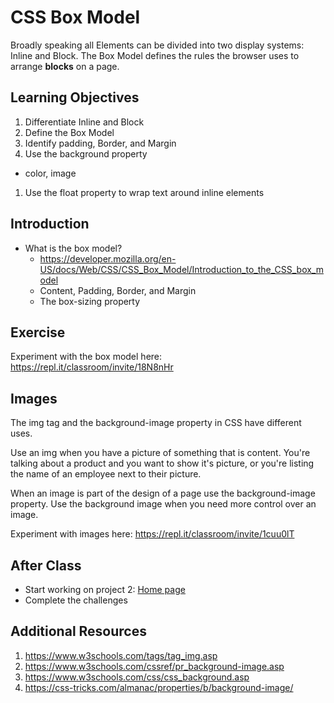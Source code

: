 # CSS Box Model

Broadly speaking all Elements can be divided into two display systems: Inline and Block. The Box Model defines the rules the browser uses to arrange **blocks** on a page. 

## Learning Objectives

1. Differentiate Inline and Block
1. Define the Box Model
1. Identify padding, Border, and Margin
1. Use the background property
  - color, image
1. Use the float property to wrap text around inline elements

## Introduction

- What is the box model? 
  - https://developer.mozilla.org/en-US/docs/Web/CSS/CSS_Box_Model/Introduction_to_the_CSS_box_model
  - Content, Padding, Border, and Margin
  - The box-sizing property
  
## Exercise 

Experiment with the box model here: https://repl.it/classroom/invite/18N8nHr
  
## Images 

The img tag and the background-image property in CSS have different uses.

Use an img when you have a picture of something that is content. You're talking about a product and you want to show it's picture, or you're listing the name of an employee next to their picture. 

When an image is part of the design of a page use the background-image property. Use the background image when you need more control over an image. 

Experiment with images here: https://repl.it/classroom/invite/1cuu0lT

## After Class

- Start working on project 2: [Home page](personal-homepage)
- Complete the challenges

## Additional Resources

1. https://www.w3schools.com/tags/tag_img.asp
1. https://www.w3schools.com/cssref/pr_background-image.asp
1. https://www.w3schools.com/css/css_background.asp
1. https://css-tricks.com/almanac/properties/b/background-image/

